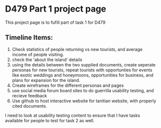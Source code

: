 # D479 Part 1 project page

This project page is to fufill part of task 1 for D479

## Timeline Items:

1. Check statistics of people returning vs new tourists, and average income of people visiting.
2. check the 'about the island' details
3. using the details between the two supplied documents, create seperate personas for new tourists, repeat tourists with opportunties for events like exotic weddings and honeymoons, opportunities for business, and plans for expansion for the island. 
4. Create wireframes for the different personas and pages
5. use social media forum board sites to do guerrilla usability testing, and recieve feedback
6. Use github to host interactive website for tanitian website, with properly cited documents. 

I need to look at usability testing content to ensure that I have tasks available for people to test for task 2 as well.
